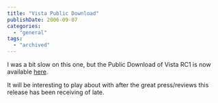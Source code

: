 ```yaml
---
title: "Vista Public Download"
publishDate: 2006-09-07
categories: 
  - "general"
tags:
  - "archived"
---
```


I was a bit slow on this one, but the Public Download of Vista RC1 is now available [here](https://download.windowsvista.com/preview/rc1/en/download.htm).

It will be interesting to play about with after the great press/reviews this release has been receiving of late.
